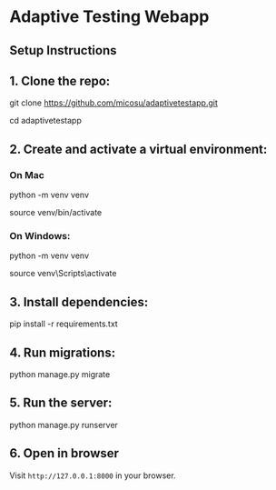 # Adaptive Testing Webapp

## Setup Instructions

## 1. Clone the repo:

git clone https://github.com/micosu/adaptivetestapp.git

cd adaptivetestapp

## 2. Create and activate a virtual environment:

### On Mac

python -m venv venv 

source venv/bin/activate

### On Windows:

python -m venv venv 

source venv\Scripts\activate

## 3. Install dependencies:

pip install -r requirements.txt

## 4. Run migrations:

python manage.py migrate

## 5. Run the server:

python manage.py runserver

## 6. Open in browser

Visit `http://127.0.0.1:8000` in your browser.
